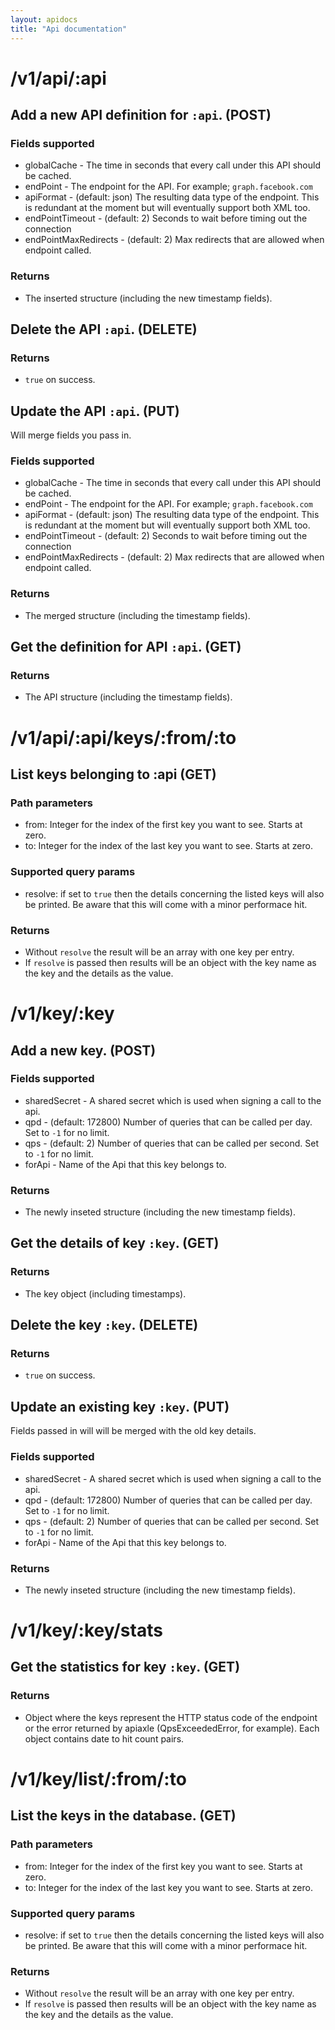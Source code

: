 ```yaml
---
layout: apidocs
title: "Api documentation"
---
```


# /v1/api/:api
## Add a new API definition for `:api`. (POST)
### Fields supported

* globalCache - The time in seconds that every call under this API should be cached.
* endPoint - The endpoint for the API. For example; `graph.facebook.com`
* apiFormat - (default: json) The resulting data type of the endpoint. This is redundant at the moment but will eventually support both XML too.
* endPointTimeout - (default: 2) Seconds to wait before timing out the connection
* endPointMaxRedirects - (default: 2) Max redirects that are allowed when endpoint called.

### Returns

* The inserted structure (including the new timestamp fields).

## Delete the API `:api`. (DELETE)
### Returns

* `true` on success.

## Update the API `:api`. (PUT)
Will merge fields you pass in.

### Fields supported

* globalCache - The time in seconds that every call under this API should be cached.
* endPoint - The endpoint for the API. For example; `graph.facebook.com`
* apiFormat - (default: json) The resulting data type of the endpoint. This is redundant at the moment but will eventually support both XML too.
* endPointTimeout - (default: 2) Seconds to wait before timing out the connection
* endPointMaxRedirects - (default: 2) Max redirects that are allowed when endpoint called.

### Returns

* The merged structure (including the timestamp fields).

## Get the definition for API `:api`. (GET)
### Returns

* The API structure (including the timestamp fields).

# /v1/api/:api/keys/:from/:to
## List keys belonging to :api (GET)
### Path parameters

* from: Integer for the index of the first key you want to
  see. Starts at zero.
* to: Integer for the index of the last key you want to
  see. Starts at zero.

### Supported query params

* resolve: if set to `true` then the details concerning the listed
  keys will also be printed. Be aware that this will come with a
  minor performace hit.

### Returns

* Without `resolve` the result will be an array with one key per
  entry.
* If `resolve` is passed then results will be an object with the
  key name as the key and the details as the value.

# /v1/key/:key
## Add a new key. (POST)
### Fields supported

* sharedSecret - A shared secret which is used when signing a call to the api.
* qpd - (default: 172800) Number of queries that can be called per day. Set to `-1` for no limit.
* qps - (default: 2) Number of queries that can be called per second. Set to `-1` for no limit.
* forApi - Name of the Api that this key belongs to.

### Returns

* The newly inseted structure (including the new timestamp
  fields).

## Get the details of key `:key`. (GET)
### Returns

* The key object (including timestamps).

## Delete the key `:key`. (DELETE)
### Returns

* `true` on success.

## Update an existing key `:key`. (PUT)
Fields passed in will will be merged with the old key details.

### Fields supported

* sharedSecret - A shared secret which is used when signing a call to the api.
* qpd - (default: 172800) Number of queries that can be called per day. Set to `-1` for no limit.
* qps - (default: 2) Number of queries that can be called per second. Set to `-1` for no limit.
* forApi - Name of the Api that this key belongs to.

### Returns

* The newly inseted structure (including the new timestamp
  fields).

# /v1/key/:key/stats
## Get the statistics for key `:key`. (GET)
### Returns

* Object where the keys represent the HTTP status code of the
  endpoint or the error returned by apiaxle (QpsExceededError, for
  example). Each object contains date to hit count pairs.

# /v1/key/list/:from/:to
## List the keys in the database. (GET)
### Path parameters

* from: Integer for the index of the first key you want to
  see. Starts at zero.
* to: Integer for the index of the last key you want to
  see. Starts at zero.

### Supported query params

* resolve: if set to `true` then the details concerning the listed
  keys will also be printed. Be aware that this will come with a
  minor performace hit.

### Returns

* Without `resolve` the result will be an array with one key per
  entry.
* If `resolve` is passed then results will be an object with the
  key name as the key and the details as the value.

